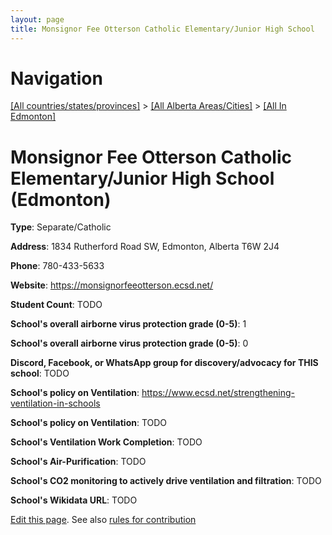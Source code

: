 ```yaml
---
layout: page
title: Monsignor Fee Otterson Catholic Elementary/Junior High School
---
```

# Navigation

[[All countries/states/provinces]](../../..) > [[All Alberta Areas/Cities]](../..) > [[All In Edmonton]](..)

# Monsignor Fee Otterson Catholic Elementary/Junior High School (Edmonton)

**Type**: Separate/Catholic

**Address**: 1834 Rutherford Road SW, Edmonton, Alberta T6W 2J4

**Phone**: 780-433-5633

**Website**: <https://monsignorfeeotterson.ecsd.net/>

**Student Count**: TODO

**School's overall airborne virus protection grade (0-5)**: 1

**School's overall airborne virus protection grade (0-5)**: 0

**Discord, Facebook, or WhatsApp group for discovery/advocacy for THIS school**: TODO

**School's policy on Ventilation**: <https://www.ecsd.net/strengthening-ventilation-in-schools>

**School's policy on Ventilation**: TODO

**School's Ventilation Work Completion**: TODO

**School's Air-Purification**: TODO

**School's CO2 monitoring to actively drive ventilation and filtration**: TODO

**School's Wikidata URL**: TODO


[Edit this page](https://github.com/ventilate-schools/AB/edit/main/./Edmonton/Monsignor_Fee_Otterson_Catholic_Elementary_Junior_High_School.md). See also [rules for contribution](../../../contribution-rules/)
